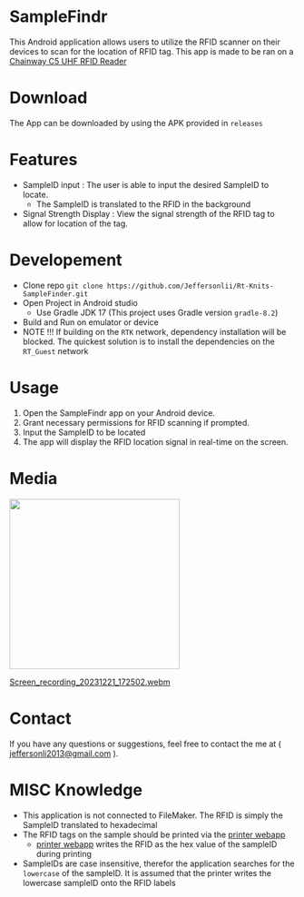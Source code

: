 # SampleFindr

This Android application allows users to utilize the RFID scanner on their devices to scan for the location of RFID tag. This app is made to be ran on a [ Chainway C5 UHF RFID Reader](https://www.chainway.net/Products/Info/142)

# Download

The App can be downloaded by using the APK provided in `releases`

# Features

- SampleID input : The user is able to input the desired SampleID to locate.
  - The SampleID is translated to the RFID in the background
- Signal Strength Display : View the signal strength of the RFID tag to allow for location of the tag.

# Developement

- Clone repo
  `git clone https://github.com/Jeffersonlii/Rt-Knits-SampleFinder.git`
- Open Project in Android studio
  - Use Gradle JDK 17 (This project uses Gradle version `gradle-8.2`)
- Build and Run on emulator or device
- NOTE !!! If building on the `RTK` network, dependency installation will be blocked. The quickest solution is to install the dependencies on the `RT_Guest` network

# Usage

1. Open the SampleFindr app on your Android device.
2. Grant necessary permissions for RFID scanning if prompted.
3. Input the SampleID to be located
4. The app will display the RFID location signal in real-time on the screen.

# Media

<img src="https://github.com/Jeffersonlii/Rt-Knits-FindSample/assets/32963293/cd59abee-5e71-497f-8fe5-08f7d9bbbb5f" width="300">

[Screen_recording_20231221_172502.webm](https://github.com/Jeffersonlii/Rt-Knits-FindSample/assets/32963293/ae9e3f55-08c0-474c-9f08-b8ee3389939a)

# Contact

If you have any questions or suggestions, feel free to contact the me at ( jeffersonli2013@gmail.com ).

# MISC Knowledge

- This application is not connected to FileMaker. The RFID is simply the SampleID translated to hexadecimal
- The RFID tags on the sample should be printed via the [printer webapp](https://github.com/Jeffersonlii/Rt-Knits-RFIDPrinter)
  - [printer webapp](https://github.com/Jeffersonlii/Rt-Knits-RFIDPrinter) writes the RFID as the hex value of the sampleID during printing
- SampleIDs are case insensitive, therefor the application searches for the `lowercase` of the sampleID. It is assumed that the printer writes the lowercase sampleID onto the RFID labels
